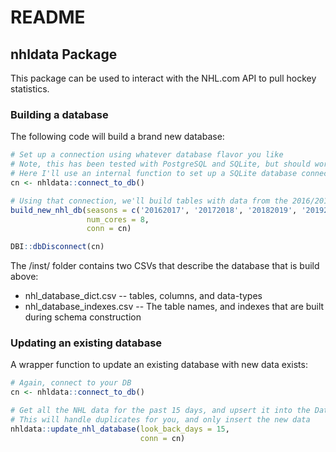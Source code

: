 README
================

## nhldata Package 

This package can be used to interact with the NHL.com API to pull hockey statistics.

### Building a database

The following code will build a brand new database:

``` r
# Set up a connection using whatever database flavor you like
# Note, this has been tested with PostgreSQL and SQLite, but should work with MySQL or MariaDB
# Here I'll use an internal function to set up a SQLite database connection for a DB called 'tempdb'
cn <- nhldata::connect_to_db()

# Using that connection, we'll build tables with data from the 2016/2017 through 2019/2020 seasons
build_new_nhl_db(seasons = c('20162017', '20172018', '20182019', '20192020'), 
                 num_cores = 8, 
                 conn = cn)

DBI::dbDisconnect(cn)
```

The /inst/ folder contains two CSVs that describe the database that is build above:
* nhl_database_dict.csv -- tables, columns, and data-types
* nhl_database_indexes.csv -- The table names, and indexes that are built during schema construction

### Updating an existing database

A wrapper function to update an existing database with new data exists:
``` r
# Again, connect to your DB
cn <- nhldata::connect_to_db()

# Get all the NHL data for the past 15 days, and upsert it into the Database.
# This will handle duplicates for you, and only insert the new data
nhldata::update_nhl_database(look_back_days = 15, 
                             conn = cn)

```
